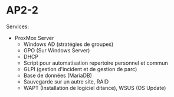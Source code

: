 # AP2-2

Services:

- ProxMox Server
  - Windows AD (stratégies de groupes)
  - GPO (Sur Windows Server)
  - DHCP
  - Script pour automatisation repertoire personnel et commun
  - GLPI (gestion d'incident et de gestion de parc)
  - Base de données (MariaDB)
  - Sauvegarde sur un autre site, RAID
  - WAPT (Installation de logiciel ditance), WSUS (OS Update)

